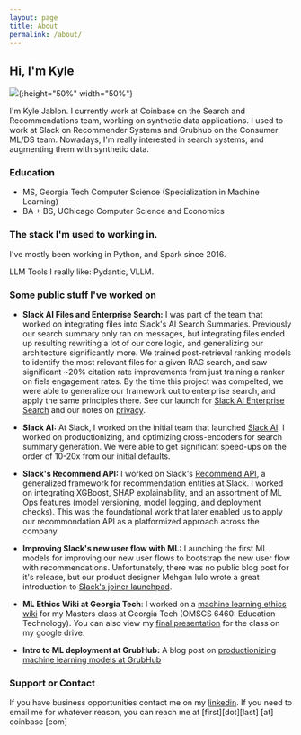 ```yaml
---
layout: page
title: About
permalink: /about/
---
```


## Hi, I'm Kyle

![](/assets/github_pic.jpg){:height="50%" width="50%"}


I'm Kyle Jablon. I currently work at Coinbase on the Search and Recommendations team, working on synthetic data applications. I used to work at Slack on Recommender Systems and Grubhub on the Consumer ML/DS team. Nowadays, I'm really interested in search systems, and augmenting them with synthetic data.

### Education

- MS, Georgia Tech Computer Science (Specialization in Machine Learning)
- BA + BS, UChicago Computer Science and Economics 

### The stack I'm used to working in.

I've mostly been working in Python, and Spark since 2016.

LLM Tools I really like: Pydantic, VLLM.

### Some public stuff I've worked on

- **Slack AI Files and Enterprise Search:** I was part of the team that worked on integrating files into Slack's AI Search Summaries. Previously our search summary only ran on messages, but integrating files ended up resulting rewriting a lot of our core logic, and generalizing our architecture significantly more. We trained post-retrieval ranking models to identify the most relevant files for a given RAG search, and saw significant ~20% citation rate improvements from just training a ranker on fiels engagement rates.  By the time this project was compelted, we were able to generalize our framework out to enterprise search, and apply the same principles there.  See our launch for [Slack AI Enterprise Search](https://slack.com/blog/news/slack-enterprise-search-uncover-knowledge-work-smarter) and our notes on [privacy](https://slack.engineering/how-we-built-enterprise-search-to-be-secure-and-private/).

- **Slack AI:** At Slack, I worked on the initial team that launched [Slack AI](https://slack.com/blog/news/slack-ai-has-arrived). I worked on productionizing, and optimizing cross-encoders for search summary generation. We were able to get significant speed-ups on the order of 10-20x from our initial defaults.

<!-- SLACK AI and cross-encoders -->
<!-- guide to cross-encoders. optimizing cross-encoders. compare with  -->
<!-- will cross-encoders stick around?? -->

- **Slack's Recommend API:** I worked on Slack's [Recommend API](https://slack.engineering/recommend-api/), a generalized framework for recommendation entities at Slack. I worked on integrating XGBoost, SHAP explainability, and an assortment of ML Ops features (model versioning, model logging, and deployment checks). This was the foundational work that later enabled us to apply our recommondation API as a platformized approach across the company.

- **Improving Slack's new user flow with ML:** Launching the first ML models for improving our new user flows to bootstrap the new user flow with recommendations. Unfortunately, there was no public blog post for it's release, but our product designer Mehgan Iulo wrote a great introduction to [Slack's joiner launchpad](https://mehgan.com/projects/joiner-launchpad.html). 

- **ML Ethics Wiki at Georgia Tech**: I worked on a [machine learning ethics wiki](https://kylej1994.github.io/ml_ethics_wiki/) for my Masters class at Georgia Tech (OMSCS 6460: Education Technology). You can also view my [final presentation](https://drive.google.com/file/d/1RQpeGBAXGq4-BbpkztCL8TmDN43Oijeo/view?usp=sharing) for the class on my google drive.

- **Intro to ML deployment at GrubHub:** A blog post on [productionizing machine learning models at GrubHub](https://bytes.grubhub.com/just-what-i-needed-making-machine-learning-scalable-and-accessible-at-grubhub-24734cc4139d)

### Support or Contact

If you have business opportunities contact me on my [linkedin](https://www.linkedin.com/in/kylejablon/). If you need to email me for whatever reason, you can reach me at [first][dot][last] [at] coinbase [com]
